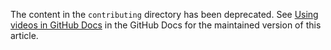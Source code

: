 The content in the `contributing` directory has been deprecated. See [Using videos in GitHub Docs](https://docs.github.com/en/contributing/writing-for-github-docs/using-videos-in-github-docs) in the GitHub Docs for the maintained version of this article.
